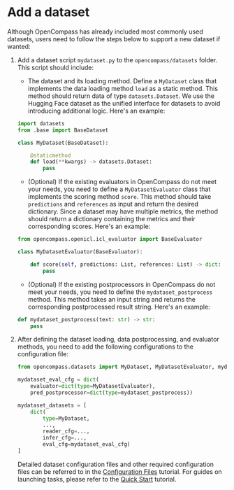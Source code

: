 # Add a dataset

Although OpenCompass has already included most commonly used datasets, users need to follow the steps below to support a new dataset if wanted:

1. Add a dataset script `mydataset.py` to the `opencompass/datasets` folder. This script should include:

   - The dataset and its loading method. Define a `MyDataset` class that implements the data loading method `load` as a static method. This method should return data of type `datasets.Dataset`. We use the Hugging Face dataset as the unified interface for datasets to avoid introducing additional logic. Here's an example:

   ```python
   import datasets
   from .base import BaseDataset

   class MyDataset(BaseDataset):

       @staticmethod
       def load(**kwargs) -> datasets.Dataset:
           pass
   ```

   - (Optional) If the existing evaluators in OpenCompass do not meet your needs, you need to define a `MyDatasetEvaluator` class that implements the scoring method `score`. This method should take `predictions` and `references` as input and return the desired dictionary. Since a dataset may have multiple metrics, the method should return a dictionary containing the metrics and their corresponding scores. Here's an example:

   ```python
   from opencompass.openicl.icl_evaluator import BaseEvaluator

   class MyDatasetEvaluator(BaseEvaluator):

       def score(self, predictions: List, references: List) -> dict:
           pass
   ```

   - (Optional) If the existing postprocessors in OpenCompass do not meet your needs, you need to define the `mydataset_postprocess` method. This method takes an input string and returns the corresponding postprocessed result string. Here's an example:

   ```python
   def mydataset_postprocess(text: str) -> str:
       pass
   ```

2. After defining the dataset loading, data postprocessing, and evaluator methods, you need to add the following configurations to the configuration file:

   ```python
   from opencompass.datasets import MyDataset, MyDatasetEvaluator, mydataset_postprocess

   mydataset_eval_cfg = dict(
       evaluator=dict(type=MyDatasetEvaluator),
       pred_postprocessor=dict(type=mydataset_postprocess))

   mydataset_datasets = [
       dict(
           type=MyDataset,
           ...,
           reader_cfg=...,
           infer_cfg=...,
           eval_cfg=mydataset_eval_cfg)
   ]
   ```

   Detailed dataset configuration files and other required configuration files can be referred to in the [Configuration Files](../user_guides/config.md) tutorial. For guides on launching tasks, please refer to the [Quick Start](../get_started/quick_start.md) tutorial.
